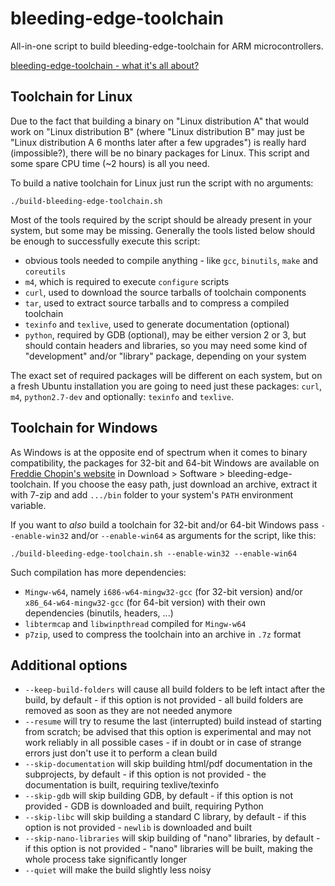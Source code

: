 bleeding-edge-toolchain
=======================

All-in-one script to build bleeding-edge-toolchain for ARM microcontrollers.

[bleeding-edge-toolchain - what it's all about?](http://www.freddiechopin.info/en/articles/35-arm/87-bleeding-edge-toolchain-o-co-chodzi)

Toolchain for Linux
-------------------

Due to the fact that building a binary on "Linux distribution A" that would work on "Linux distribution B" (where
"Linux distribution B" may just be "Linux distribution A 6 months later after a few upgrades") is really hard
(impossible?), there will be no binary packages for Linux. This script and some spare CPU time (~2 hours) is all you
need.

To build a native toolchain for Linux just run the script with no arguments:

`./build-bleeding-edge-toolchain.sh`

Most of the tools required by the script should be already present in your system, but some may be missing. Generally
the tools listed below should be enough to successfully execute this script:
- obvious tools needed to compile anything - like `gcc`, `binutils`, `make` and `coreutils`
- `m4`, which is required to execute `configure` scripts
- `curl`, used to download the source tarballs of toolchain components
- `tar`, used to extract source tarballs and to compress a compiled toolchain
- `texinfo` and `texlive`, used to generate documentation (optional)
- `python`, required by GDB (optional), may be either version 2 or 3, but should contain headers and libraries, so you
may need some kind of "development" and/or "library" package, depending on your system

The exact set of required packages will be different on each system, but on a fresh Ubuntu installation you are going
to need just these packages: `curl`, `m4`, `python2.7-dev` and optionally: `texinfo` and `texlive`.

Toolchain for Windows
---------------------

As Windows is at the opposite end of spectrum when it comes to binary compatibility, the packages for 32-bit and 64-bit
Windows are available on [Freddie Chopin's website](http://www.freddiechopin.info/) in Download > Software >
bleeding-edge-toolchain. If you choose the easy path, just download an archive, extract it with 7-zip and add `.../bin`
folder to your system's `PATH` environment variable.

If you want to _also_ build a toolchain for 32-bit and/or 64-bit Windows pass `--enable-win32` and/or `--enable-win64`
as arguments for the script, like this:

`./build-bleeding-edge-toolchain.sh --enable-win32 --enable-win64`

Such compilation has more dependencies:
- `Mingw-w64`, namely `i686-w64-mingw32-gcc` (for 32-bit version) and/or `x86_64-w64-mingw32-gcc` (for 64-bit version)
with their own dependencies (binutils, headers, ...)
- `libtermcap` and `libwinpthread` compiled for `Mingw-w64`
- `p7zip`, used to compress the toolchain into an archive in `.7z` format

Additional options
------------------

- `--keep-build-folders` will cause all build folders to be left intact after the build, by default - if this option is
not provided - all build folders are removed as soon as they are not needed anymore
- `--resume` will try to resume the last (interrupted) build instead of starting from scratch; be advised that this
option is experimental and may not work reliably in all possible cases - if in doubt or in case of strange errors just
don't use it to perform a clean build
- `--skip-documentation` will skip building html/pdf documentation in the subprojects, by default - if this option is
not provided - the documentation is built, requiring texlive/texinfo
- `--skip-gdb` will skip building GDB, by default - if this option is not provided - GDB is downloaded and built,
requiring Python
- `--skip-libc` will skip building a standard C library, by default - if this option is not provided - `newlib` is
downloaded and built
- `--skip-nano-libraries` will skip building of "nano" libraries, by default - if this option is not provided - "nano"
libraries will be built, making the whole process take significantly longer
- `--quiet` will make the build slightly less noisy

